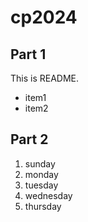 # cp2024

## Part 1
This is README.
- item1
- item2

## Part 2
1. sunday
1. monday
1. tuesday
1. wednesday
1. thursday